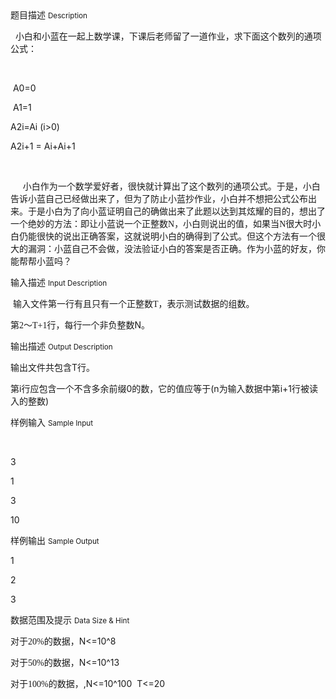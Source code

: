 <div class="panel panel-default">
<div class="area-title">
<span>
题目描述
<small>Description</small>
</span></div>
<div class="panel-body">

<p>  小白和小蓝在一起上数学课，下课后老师留了一道作业，求下面这个数列的通项公式：</p>
<p> </p>
<p> A0=0</p>
<p> A1=1</p>
<p>A2i=Ai (i&gt;0)</p>
<p>A2i+1 = Ai+Ai+1</p>
<p> </p>
<p>     小白作为一个数学爱好者，很快就计算出了这个数列的通项公式。于是，小白告诉小蓝自己已经做出来了，但为了防止小蓝抄作业，小白并不想把公式公布出来。于是小白为了向小蓝证明自己的确做出来了此题以达到其炫耀的目的，想出了一个绝妙的方法：即让小蓝说一个正整数<span style="font-family: Calibri;">N</span><span style="">，小白则说出</span>的值，如果当<span style="font-family: Calibri;">N</span><span style="">很大时小白仍能很快的说出正确答案，这就说明小白的确得到了公式。但这个方法有一个很大的漏洞：小蓝自己不会做，没法验证小白的答案是否正确。作为小蓝的好友，你能帮帮小蓝吗？</span></p>

</div>
</div>

<div class="panel panel-default">
<div class="area-title">
<span>
输入描述
<small>Input Description</small>
</span></div>
<div class="panel-body">
<p> 输入文件第一行有且只有一个正整数<span style="font-family: Calibri;">T</span><span style="">，表示测试数据的组数。</span></p>
<p>第<span style="font-family: Calibri;">2</span><span style="">～</span><span style="font-family: Calibri;">T+1</span><span style="">行，每行一个</span>非负整数N<span style="">。</span></p>

</div>
</div>
<div  class="panel panel-default">
<div class="area-title">
<span>
输出描述
<small>Output Description</small>
</span></div>
<div class="panel-body">

<p class="p0">输出文件共包含<span>T</span><span>行。</span></p>
<p class="p0">第<span>i</span><span>行应包含一个</span>不含多余前缀<span>0</span>的数，它的值应等于(n<span>为输入数据中第</span><span>i+1</span><span>行被读入的整数</span><span>)</span></p>

</div>
</div>


<div class="panel panel-default">
<div class="area-title">
<span>
样例输入
<small>Sample Input</small>
</span></div>
<div class="panel-body">
<p> </p>
<p>3</p>
<p>1</p>
<p>3</p>
<p>10</p>

</div>
</div>

<div class="panel panel-default">
<div class="area-title">
<span>
样例输出
<small>Sample Output</small>
</span></div>
<div class="panel-body">
<p>1</p>
<p>2</p>
<p>3</p>

</div>
</div>

<div class="panel panel-default">
<div class="area-title">
<span>
数据范围及提示
<small>Data Size & Hint</small>
</span></div>
<div class="panel-body">
<p>对于<span style="font-family: Calibri;">20%</span><span style="">的数据，N&lt;=10^8</span></p>
<p>对于<span style="font-family: Calibri;">50%</span><span style="">的数据，N&lt;=10^13</span></p>
<p>对于<span style="font-family: Calibri;">100%</span><span style="">的数据，</span>,N&lt;=10^100  T&lt;=20</p>
</div>
</div>